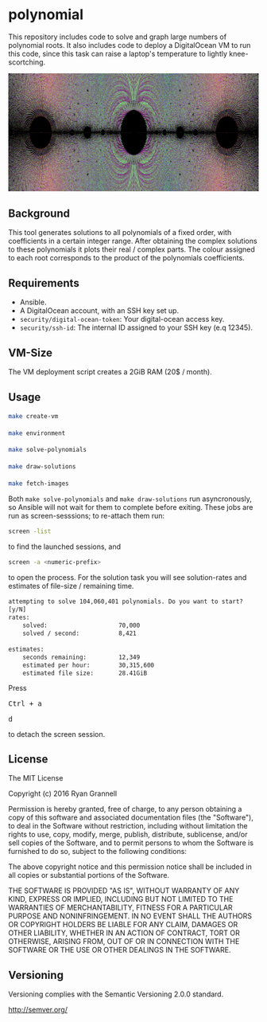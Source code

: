 # polynomial

This repository includes code to solve and graph large numbers of polynomial roots. It also includes code to deploy a DigitalOcean VM to run this code, since this task can raise a laptop's temperature to lightly knee-scortching.

![alt text](example.png "Monic Polynomial Graph")

## Background

This tool generates solutions to all polynomials of a fixed order, with coefficients in a certain integer range. After obtaining the complex solutions to these polynomials it plots their real / complex parts. The colour assigned to each root corresponds to the product of the polynomials coefficients.

## Requirements 

- Ansible.
- A DigitalOcean account, with an SSH key set up.
- `security/digital-ocean-token`: Your digital-ocean access key.
- `security/ssh-id`: The internal ID assigned to your SSH key (e.q 12345).

## VM-Size

The VM deployment script creates a 2GiB RAM (20$ / month).

## Usage

```bash
make create-vm

make environment

make solve-polynomials

make draw-solutions

make fetch-images
```

Both `make solve-polynomials` and `make draw-solutions` run asyncronously, so Ansible will not wait for them to complete before exiting. These jobs are run as screen-sesssions; to re-attach them run:

```bash
screen -list
```

to find the launched sessions, and 

```bash
screen -a <numeric-prefix>
```

to open the process. For the solution task you will see solution-rates and estimates of file-size / remaining time.

```
attempting to solve 104,060,401 polynomials. Do you want to start? [y/N]  
rates:
    solved:                    70,000
    solved / second:           8,421

estimates:
    seconds remaining:         12,349
    estimated per hour:        30,315,600
    estimated file size:       28.41GiB
```

Press

<kbd>Ctrl + a</kbd>

<kbd>d</kbd>

to detach the screen session.

## License

The MIT License

Copyright (c) 2016 Ryan Grannell

Permission is hereby granted, free of charge, to any person obtaining a copy of this software and associated documentation files (the "Software"), to deal in the Software without restriction, including without limitation the rights to use, copy, modify, merge, publish, distribute, sublicense, and/or sell copies of the Software, and to permit persons to whom the Software is furnished to do so, subject to the following conditions:

The above copyright notice and this permission notice shall be included in all copies or substantial portions of the Software.

THE SOFTWARE IS PROVIDED "AS IS", WITHOUT WARRANTY OF ANY KIND, EXPRESS OR IMPLIED, INCLUDING BUT NOT LIMITED TO THE WARRANTIES OF MERCHANTABILITY, FITNESS FOR A PARTICULAR PURPOSE AND NONINFRINGEMENT. IN NO EVENT SHALL THE AUTHORS OR COPYRIGHT HOLDERS BE LIABLE FOR ANY CLAIM, DAMAGES OR OTHER LIABILITY, WHETHER IN AN ACTION OF CONTRACT, TORT OR OTHERWISE, ARISING FROM, OUT OF OR IN CONNECTION WITH THE SOFTWARE OR THE USE OR OTHER DEALINGS IN THE SOFTWARE.

## Versioning

Versioning complies with the Semantic Versioning 2.0.0 standard.

http://semver.org/
